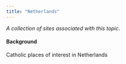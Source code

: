 ```yaml
---
title: "Netherlands"
---
```



*A collection of sites associated with this topic.*

#### Background

Catholic places of interest in Netherlands


